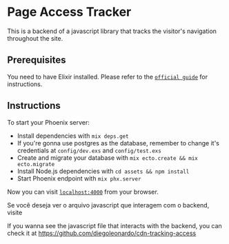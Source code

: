 # Page Access Tracker

This is a backend of a javascript library that tracks the visitor's navigation throughout the site.

## Prerequisites

You need to have Elixir installed. Please refer to the [`official guide`](https://elixir-lang.org/install.html) for instructions.

## Instructions

To start your Phoenix server:

* Install dependencies with `mix deps.get`
* If you're gonna use postgres as the database, remember to change it's credentials at `config/dev.exs` and `config/test.exs`
* Create and migrate your database with `mix ecto.create && mix ecto.migrate`
* Install Node.js dependencies with `cd assets && npm install`
* Start Phoenix endpoint with `mix phx.server`

Now you can visit [`localhost:4000`](http://localhost:4000) from your browser.

Se você deseja ver o arquivo javascript que interagem com o backend, visite

If you wanna see the javascript file that interacts with the backend, you can check it at https://github.com/diegoleonardo/cdn-tracking-access
